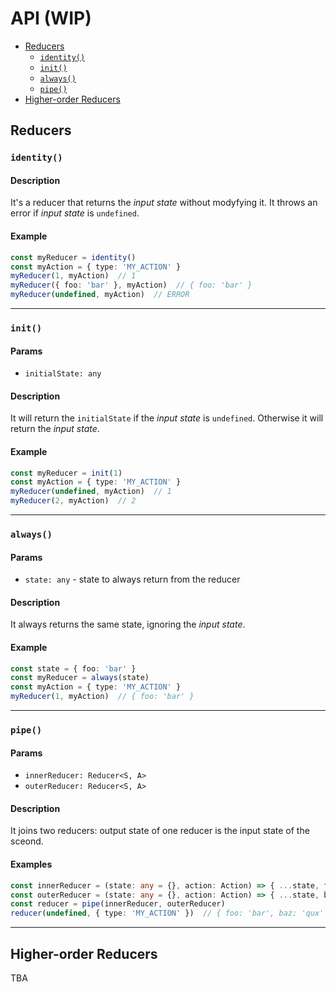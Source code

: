 # API (WIP)

* [Reducers](#reducers)
  + [`identity()`](#identity)
  + [`init()`](#init)
  + [`always()`](#always)
  + [`pipe()`](#pipe)
* [Higher-order Reducers](#higher-order-reducers)

## Reducers

### `identity()`

#### Description

It's a reducer that returns the *input state* without modyfying it.
It throws an error if *input state* is `undefined`.

#### Example 

```typescript
const myReducer = identity()
const myAction = { type: 'MY_ACTION' }
myReducer(1, myAction)  // 1
myReducer({ foo: 'bar' }, myAction)  // { foo: 'bar' }
myReducer(undefined, myAction)  // ERROR
```

---

### `init()`

#### Params

* `initialState: any`


#### Description

It will return the `initialState` if the *input state* is `undefined`.
Otherwise it will return the *input state*.

#### Example

```typescript
const myReducer = init(1)
const myAction = { type: 'MY_ACTION' }
myReducer(undefined, myAction)  // 1
myReducer(2, myAction)  // 2
```

---

### `always()`

#### Params

* `state: any` - state to always return from the reducer

#### Description

It always returns the same state, ignoring the *input state*.

#### Example

```typescript
const state = { foo: 'bar' }
const myReducer = always(state)
const myAction = { type: 'MY_ACTION' }
myReducer(1, myAction)  // { foo: 'bar' }
```

---

### `pipe()`

#### Params

* `innerReducer: Reducer<S, A>`
* `outerReducer: Reducer<S, A>`

#### Description

It joins two reducers: output state of one reducer is the input state of the sceond.

#### Examples

```typescript
const innerReducer = (state: any = {}, action: Action) => { ...state, foo: 'bar' }
const outerReducer = (state: any = {}, action: Action) => { ...state, baz: 'qux' }
const reducer = pipe(innerReducer, outerReducer)
reducer(undefined, { type: 'MY_ACTION' })  // { foo: 'bar', baz: 'qux' }
```

---

## Higher-order Reducers

TBA